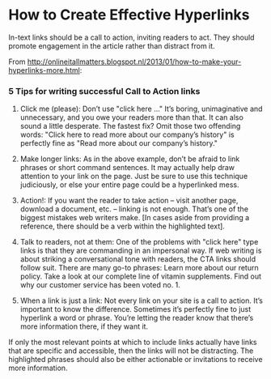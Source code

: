 # How to Create Effective Hyperlinks

In-text links should be a call to action, inviting readers to act. They should promote engagement in the article rather than distract from it.

From http://onlineitallmatters.blogspot.nl/2013/01/how-to-make-your-hyperlinks-more.html:

### 5 Tips for writing successful Call to Action links

1. Click me (please): Don’t use "click here …" It’s boring, unimaginative and unnecessary, and you owe your readers more than that. It can also sound a little desperate. The fastest fix? Omit those two offending words: "Click here to read more about our company’s history" is perfectly fine as "Read more about our company’s history."

2. Make longer links: As in the above example, don’t be afraid to link phrases or short command sentences. It may actually help draw attention to your link on the page. Just be sure to use this technique judiciously, or else your entire page could be a hyperlinked mess.

3. Action!: If you want the reader to take action – visit another page, download a document, etc. – linking is not enough. That’s one of the biggest mistakes web writers make. [In cases aside from providing a reference, there should be a verb within the highlighted text].

4. Talk to readers, not at them: One of the problems with "click here" type links is that they are commanding in an impersonal way. If web writing is about striking a conversational tone with readers, the CTA links should follow suit. There are many go-to phrases:
Learn more about our return policy.
Take a look at our complete line of vitamin supplements.
Find out why our customer service has been voted no. 1.

5. When a link is just a link: Not every link on your site is a call to action. It’s important to know the difference. Sometimes it’s perfectly fine to just hyperlink a word or phrase. You’re letting the reader know that there’s more information there, if they want it.  

If only the most relevant points at which to include links actually have links that are specific and accessible, then the links will not be distracting. The highlighted phrases should also be either actionable or invitations to receive more information.
